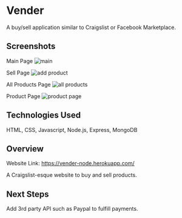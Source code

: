 # Vender
A buy/sell application similar to Craigslist or Facebook Marketplace.

## Screenshots

Main Page
![main](https://i.imgur.com/3mT4iW4.png)

Sell Page
![add product](https://i.imgur.com/eOFBtB4.png)

All Products Page
![all products](https://i.imgur.com/9ZfcXYy.png)

Product Page
![product page](https://i.imgur.com/RI1a2xO.png)

## Technologies Used
HTML, CSS, Javascript, Node.js, Express, MongoDB

## Overview 

Website Link: <https://vender-node.herokuapp.com/>

A Craigslist-esque website to buy and sell products.

## Next Steps
Add 3rd party API such as Paypal to fulfill payments.